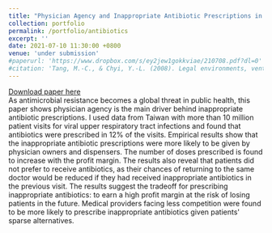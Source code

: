 ```yaml
---
title: "Physician Agency and Inappropriate Antibiotic Prescriptions in Taiwan"
collection: portfolio
permalink: /portfolio/antibiotics
excerpt: ''
date: 2021-07-10 11:30:00 +0800
venue: 'under submission'
#paperurl: 'https://www.dropbox.com/s/ey2jew1gokkviae/210708.pdf?dl=0'
#citation: 'Tang, M.-C., & Chyi, Y.-L. (2008). Legal environments, venture capital, and total factor productivity growth of taiwanese industry. Contemporary Economic Policy, 26(3).'
---
```

[Download paper here](https://www.dropbox.com/s/ey2jew1gokkviae/210708.pdf?dl=0)<br/>
As antimicrobial resistance becomes a global threat in public health, this paper shows physician agency is the main driver behind inappropriate antibiotic prescriptions. I used data from Taiwan with more than 10 million patient visits for viral upper respiratory tract infections and found that antibiotics were prescribed in 12\% of the visits. Empirical results show that the inappropriate antibiotic prescriptions were more likely to be given by physician owners and dispensers. The number of doses prescribed is found to increase with the profit margin. The results also reveal that patients did not prefer to receive antibiotics, as their chances of returning to the same doctor would be reduced if they had received  inappropriate antibiotics in the previous visit. The results suggest the tradeoff for prescribing inappropriate antibiotics: to earn a high profit margin at the risk of losing patients in the future. Medical providers facing less competition were found to be more likely to prescribe inappropriate antibiotics given patients' sparse alternatives.
